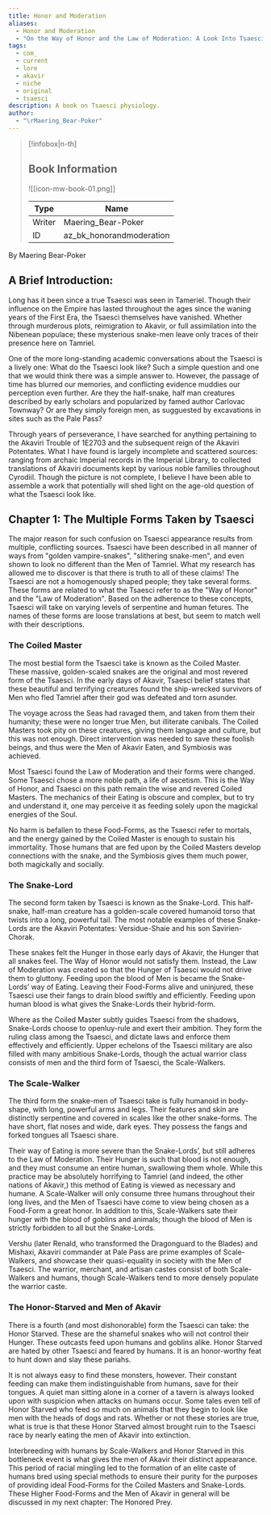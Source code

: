 ```yaml
---
title: Honor and Moderation
aliases:
  - Honor and Moderation
  - "On the Way of Honor and the Law of Moderation: A Look Into Tsaesci Physiology"
tags:
  - com_
  - current
  - lore
  - akavir
  - niche
  - original
  - tsaesci
description: A book on Tsaesci physiology.
author:
  - "\rMaering_Bear-Poker"
---
```

> [!infobox|n-th]
> 
> ## Book Information
> 
> ![[icon-mw-book-01.png]]
> 
> | Type | Name |
> | --- | --- |
> | Writer | Maering_Bear-Poker |
> | ID | az_bk_honorandmoderation |

By Maering Bear-Poker  
## A Brief Introduction:  
Long has it been since a true Tsaesci was seen in Tameriel. Though their influence on the Empire has lasted throughout the ages since the waning years of the First Era, the Tsaesci themselves have vanished. Whether through murderous plots, reimigration to Akavir, or full assimilation into the Nibenean populace; these mysterious snake-men leave only traces of their presence here on Tamriel.  
  
One of the more long-standing academic conversations about the Tsaesci is a lively one: What do the Tsaesci look like? Such a simple question and one that we would think there was a simple answer to. However, the passage of time has blurred our memories, and conflicting evidence muddies our perception even further. Are they the half-snake, half man creatures described by early scholars and popularized by famed author Carlovac Townway? Or are they simply foreign men, as sugguested by excavations in sites such as the Pale Pass?  
  
Through years of perseverance, I have searched for anything pertaining to the Akaviri Trouble of 1E2703 and the subsequent reign of the Akaviri Potentates. What I have found is largely incomplete and scattered sources: ranging from archaic Imperial records in the Imperial Library, to collected translations of Akaviri documents kept by various noble families throughout Cyrodiil. Though the picture is not complete, I believe I have been able to assemble a work that potentially will shed light on the age-old question of what the Tsaesci look like.  
## Chapter 1: The Multiple Forms Taken by Tsaesci  
The major reason for such confusion on Tsaesci appearance results from multiple, conflicting sources. Tsaesci have been described in all manner of ways from "golden vampire-snakes", "slithering snake-men", and even shown to look no different than the Men of Tamriel. What my research has allowed me to discover is that there is truth to all of these claims! The Tsaesci are not a homogenously shaped people; they take several forms. These forms are related to what the Tsaesci refer to as the "Way of Honor" and the "Law of Moderation". Based on the adherence to these concepts, Tsaesci will take on varying levels of serpentine and human fetures. The names of these forms are loose translations at best, but seem to match well with their descriptions.  
### The Coiled Master  
The most bestial form the Tsaesci take is known as the Coiled Master. These massive, golden-scaled snakes are the original and most revered form of the Tsaesci. In the early days of Akavir, Tsaesci belief states that these beautiful and terrifying creatures found the ship-wrecked survivors of Men who fled Tamriel after their god was defeated and torn asunder.  
  
The voyage across the Seas had ravaged them, and taken from them their humanity; these were no longer true Men, but illiterate canibals. The Coiled Masters took pity on these creatures, giving them language and culture, but this was not enough. Direct intervention was needed to save these foolish beings, and thus were the Men of Akavir Eaten, and Symbiosis was achieved.  
  
Most Tsaesci found the Law of Moderation and their forms were changed. Some Tsaesci chose a more noble path, a life of ascetism. This is the Way of Honor, and Tsaesci on this path remain the wise and revered Coiled Masters. The mechanics of their Eating is obscure and complex, but to try and understand it, one may perceive it as feeding solely upon the magickal energies of the Soul.  
  
No harm is befallen to these Food-Forms, as the Tsaesci refer to mortals, and the energy gained by the Coiled Master is enough to sustain his immortality. Those humans that are fed upon by the Coiled Masters develop connections with the snake, and the Symbiosis gives them much power, both magickally and socially.  
### The Snake-Lord  
The second form taken by Tsaesci is known as the Snake-Lord. This half-snake, half-man creature has a golden-scale covered humanoid torso that twists into a long, powerful tail. The most notable examples of these Snake-Lords are the Akaviri Potentates: Versidue-Shaie and his son Savirien-Chorak.  
  
These snakes felt the Hunger in those early days of Akavir, the Hunger that all snakes feel. The Way of Honor would not satisfy them. Instead, the Law of Moderation was created so that the Hunger of Tsaesci would not drive them to gluttony. Feeding upon the blood of Men is became the Snake-Lords’ way of Eating. Leaving their Food-Forms alive and uninjured, these Tsaesci use their fangs to drain blood swiftly and efficiently. Feeding upon human blood is what gives the Snake-Lords their hybrid-form.  
  
Where as the Coiled Master subtly guides Tsaesci from the shadows, Snake-Lords choose to openluy-rule and exert their ambition. They form the ruling class among the Tsaesci, and dictate laws and enforce them effectively and efficiently. Upper echelons of the Tsaesci military are also filled with many ambitious Snake-Lords, though the actual warrior class consists of men and the third form of Tsaesci, the Scale-Walkers.  
### The Scale-Walker  
The third form the snake-men of Tsaesci take is fully humanoid in body-shape, with long, powerful arms and legs. Their features and skin are distinctly serpentine and covered in scales like the other snake-forms. The have short, flat noses and wide, dark eyes. They possess the fangs and forked tongues all Tsaesci share.  
  
Their way of Eating is more severe than the Snake-Lords’, but still adheres to the Law of Moderation. Their Hunger is such that blood is not enough, and they must consume an entire human, swallowing them whole. While this practice may be absolutely horrifying to Tamriel (and indeed, the other nations of Akavir,) this method of Eating is viewed as necessary and humane. A Scale-Walker will only consume three humans throughout their long lives, and the Men of Tsaesci have come to view being chosen as a Food-Form a great honor. In addition to this, Scale-Walkers sate their hunger with the blood of goblins and animals; though the blood of Men is strictly forbidden to all but the Snake-Lords.  
  
Vershu (later Renald, who transformed the Dragonguard to the Blades) and Mishaxi, Akaviri commander at Pale Pass are prime examples of Scale-Walkers, and showcase their quasi-equality in society with the Men of Tsaesci. The warrior, merchant, and artisan castes consist of both Scale-Walkers and humans, though Scale-Walkers tend to more densely populate the warrior caste.  
### The Honor-Starved and Men of Akavir  
There is a fourth (and most dishonorable) form the Tsaesci can take: the Honor Starved. These are the shameful snakes who will not control their Hunger. These outcasts feed upon humans and goblins alike. Honor Starved are hated by other Tsaesci and feared by humans. It is an honor-worthy feat to hunt down and slay these pariahs.  
  
It is not always easy to find these monsters, however. Their constant feeding can make them indistinguishable from humans, save for their tongues. A quiet man sitting alone in a corner of a tavern is always looked upon with suspicion when attacks on humans occur. Some tales even tell of Honor Starved who feed so much on animals that they begin to look like men with the heads of dogs and rats. Whether or not these stories are true, what is true is that these Honor Starved almost brought ruin to the Tsaesci race by nearly eating the men of Akavir into extinction.  
  
Interbreeding with humans by Scale-Walkers and Honor Starved in this bottleneck event is what gives the men of Akavir their distinct appearance. This period of racial mingling led to the formation of an elite caste of humans bred using special methods to ensure their purity for the purposes of providing ideal Food-Forms for the Coiled Masters and Snake-Lords. These Higher Food-Forms and the Men of Akavir in general will be discussed in my next chapter: The Honored Prey.